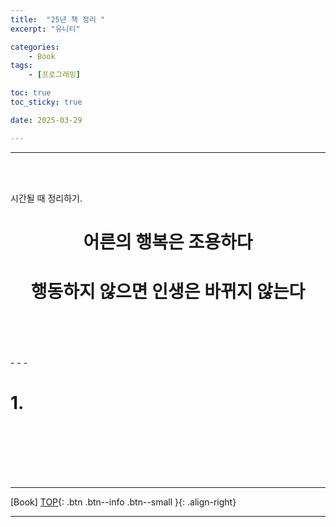 ```yaml
---
title:  "25년 책 정리 "
excerpt: "유니티"

categories:
    - Book
tags:
    - [프로그래밍]

toc: true
toc_sticky: true

date: 2025-03-29

---
```

- - -
<br><br>

시간될 때 정리하기.

#   <center>어른의 행복은 조용하다</center>

#   <center>행동하지 않으면 인생은 바뀌지 않는다</center>

<p align="center"> 
 </p>
<br><br><br><br>
- - - 

# 1. 

<br><br><br><br><br>
- - - 



[Book] 
[TOP](#){: .btn .btn--info .btn--small }{: .align-right}
<br>
- - -
